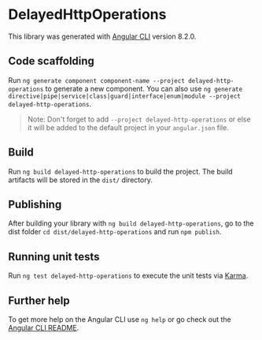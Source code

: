 # DelayedHttpOperations

This library was generated with [Angular CLI](https://github.com/angular/angular-cli) version 8.2.0.

## Code scaffolding

Run `ng generate component component-name --project delayed-http-operations` to generate a new component. You can also use `ng generate directive|pipe|service|class|guard|interface|enum|module --project delayed-http-operations`.
> Note: Don't forget to add `--project delayed-http-operations` or else it will be added to the default project in your `angular.json` file. 

## Build

Run `ng build delayed-http-operations` to build the project. The build artifacts will be stored in the `dist/` directory.

## Publishing

After building your library with `ng build delayed-http-operations`, go to the dist folder `cd dist/delayed-http-operations` and run `npm publish`.

## Running unit tests

Run `ng test delayed-http-operations` to execute the unit tests via [Karma](https://karma-runner.github.io).

## Further help

To get more help on the Angular CLI use `ng help` or go check out the [Angular CLI README](https://github.com/angular/angular-cli/blob/master/README.md).
